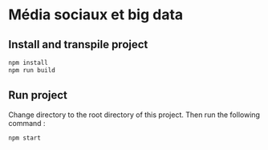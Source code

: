 # Média sociaux et big data

## Install and transpile project

```sh
npm install
npm run build
```

## Run project

Change directory to the root directory of this project.
Then run the following command :

```sh
npm start
```